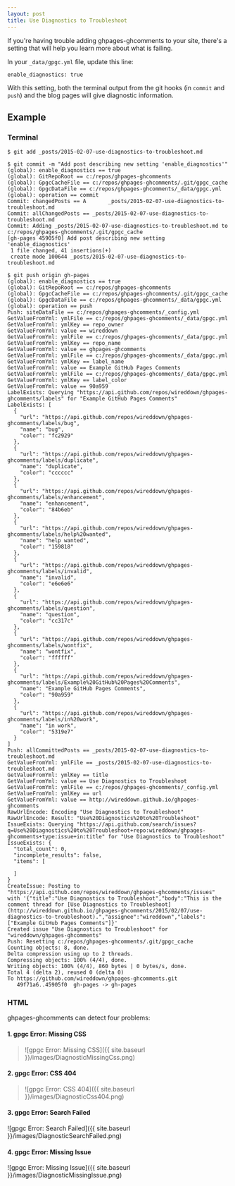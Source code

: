 ```yaml
---
layout: post
title: Use Diagnostics to Troubleshoot
---
```


If you're having trouble adding ghpages-ghcomments to your site, there's a setting that will help you learn more about what is failing.

In your `_data/gpgc.yml` file, update this line:

```
enable_diagnostics: true
```

With this setting, both the terminal output from the git hooks (in `commit` and `push`) and the blog pages will give diagnostic information.

## Example

### Terminal

```
$ git add _posts/2015-02-07-use-diagnostics-to-troubleshoot.md

$ git commit -m "Add post describing new setting 'enable_diagnostics'"
(global): enable_diagnostics == true
(global): GitRepoRoot == c:/repos/ghpages-ghcomments
(global): GpgcCacheFile == c:/repos/ghpages-ghcomments/.git/gpgc_cache
(global): GpgcDataFile == c:/repos/ghpages-ghcomments/_data/gpgc.yml
(global): operation == commit
Commit: changedPosts == A       _posts/2015-02-07-use-diagnostics-to-troubleshoot.md
Commit: allChangedPosts == _posts/2015-02-07-use-diagnostics-to-troubleshoot.md
Commit: Adding _posts/2015-02-07-use-diagnostics-to-troubleshoot.md to c:/repos/ghpages-ghcomments/.git/gpgc_cache
[gh-pages 45905f0] Add post describing new setting 'enable_diagnostics'
 1 file changed, 41 insertions(+)
 create mode 100644 _posts/2015-02-07-use-diagnostics-to-troubleshoot.md

$ git push origin gh-pages
(global): enable_diagnostics == true
(global): GitRepoRoot == c:/repos/ghpages-ghcomments
(global): GpgcCacheFile == c:/repos/ghpages-ghcomments/.git/gpgc_cache
(global): GpgcDataFile == c:/repos/ghpages-ghcomments/_data/gpgc.yml
(global): operation == push
Push: siteDataFile == c:/repos/ghpages-ghcomments/_config.yml
GetValueFromYml: ymlFile == c:/repos/ghpages-ghcomments/_data/gpgc.yml
GetValueFromYml: ymlKey == repo_owner
GetValueFromYml: value == wireddown
GetValueFromYml: ymlFile == c:/repos/ghpages-ghcomments/_data/gpgc.yml
GetValueFromYml: ymlKey == repo_name
GetValueFromYml: value == ghpages-ghcomments
GetValueFromYml: ymlFile == c:/repos/ghpages-ghcomments/_data/gpgc.yml
GetValueFromYml: ymlKey == label_name
GetValueFromYml: value == Example GitHub Pages Comments
GetValueFromYml: ymlFile == c:/repos/ghpages-ghcomments/_data/gpgc.yml
GetValueFromYml: ymlKey == label_color
GetValueFromYml: value == 90a959
LabelExists: Querying "https://api.github.com/repos/wireddown/ghpages-ghcomments/labels" for "Example GitHub Pages Comments"
LabelExists: [
  {
    "url": "https://api.github.com/repos/wireddown/ghpages-ghcomments/labels/bug",
    "name": "bug",
    "color": "fc2929"
  },
  {
    "url": "https://api.github.com/repos/wireddown/ghpages-ghcomments/labels/duplicate",
    "name": "duplicate",
    "color": "cccccc"
  },
  {
    "url": "https://api.github.com/repos/wireddown/ghpages-ghcomments/labels/enhancement",
    "name": "enhancement",
    "color": "84b6eb"
  },
  {
    "url": "https://api.github.com/repos/wireddown/ghpages-ghcomments/labels/help%20wanted",
    "name": "help wanted",
    "color": "159818"
  },
  {
    "url": "https://api.github.com/repos/wireddown/ghpages-ghcomments/labels/invalid",
    "name": "invalid",
    "color": "e6e6e6"
  },
  {
    "url": "https://api.github.com/repos/wireddown/ghpages-ghcomments/labels/question",
    "name": "question",
    "color": "cc317c"
  },
  {
    "url": "https://api.github.com/repos/wireddown/ghpages-ghcomments/labels/wontfix",
    "name": "wontfix",
    "color": "ffffff"
  },
  {
    "url": "https://api.github.com/repos/wireddown/ghpages-ghcomments/labels/Example%20GitHub%20Pages%20Comments",
    "name": "Example GitHub Pages Comments",
    "color": "90a959"
  },
  {
    "url": "https://api.github.com/repos/wireddown/ghpages-ghcomments/labels/in%20work",
    "name": "in work",
    "color": "5319e7"
  }
]
Push: allCommittedPosts == _posts/2015-02-07-use-diagnostics-to-troubleshoot.md
GetValueFromYml: ymlFile == _posts/2015-02-07-use-diagnostics-to-troubleshoot.md
GetValueFromYml: ymlKey == title
GetValueFromYml: value == Use Diagnostics to Troubleshoot
GetValueFromYml: ymlFile == c:/repos/ghpages-ghcomments/_config.yml
GetValueFromYml: ymlKey == url
GetValueFromYml: value == http://wireddown.github.io/ghpages-ghcomments
RawUrlEncode: Encoding "Use Diagnostics to Troubleshoot"
RawUrlEncode: Result: "Use%20Diagnostics%20to%20Troubleshoot"
IssueExists: Querying "https://api.github.com/search/issues?q=Use%20Diagnostics%20to%20Troubleshoot+repo:wireddown/ghpages-ghcomments+type:issue+in:title" for "Use Diagnostics to Troubleshoot"
IssueExists: {
  "total_count": 0,
  "incomplete_results": false,
  "items": [

  ]
}
CreateIssue: Posting to "https://api.github.com/repos/wireddown/ghpages-ghcomments/issues" with '{"title":"Use Diagnostics to Troubleshoot","body":"This is the comment thread for [Use Diagnostics to Troubleshoot](http://wireddown.github.io/ghpages-ghcomments/2015/02/07/use-diagnostics-to-troubleshoot).","assignee":"wireddown","labels":["Example GitHub Pages Comments"]}'
Created issue "Use Diagnostics to Troubleshoot" for "wireddown/ghpages-ghcomments"
Push: Resetting c:/repos/ghpages-ghcomments/.git/gpgc_cache
Counting objects: 8, done.
Delta compression using up to 2 threads.
Compressing objects: 100% (4/4), done.
Writing objects: 100% (4/4), 860 bytes | 0 bytes/s, done.
Total 4 (delta 2), reused 0 (delta 0)
To https://github.com/wireddown/ghpages-ghcomments.git
   49f71a6..45905f0  gh-pages -> gh-pages
```

### HTML

ghpages-ghcomments can detect four problems:

#### 1. gpgc Error: Missing CSS

> ![gpgc Error: Missing CSS]({{ site.baseurl }}/images/DiagnosticMissingCss.png)

#### 2. gpgc Error: CSS 404

> ![gpgc Error: CSS 404]({{ site.baseurl }}/images/DiagnosticCss404.png)

#### 3. gpgc Error: Search Failed

![gpgc Error: Search Failed]({{ site.baseurl }}/images/DiagnosticSearchFailed.png)

#### 4. gpgc Error: Missing Issue

![gpgc Error: Missing Issue]({{ site.baseurl }}/images/DiagnosticMissingIssue.png)
